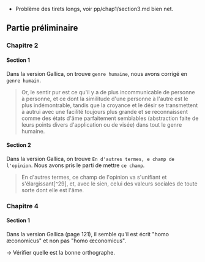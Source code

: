 
- Problème des tirets longs, voir pp/chap1/section3.md bien net.

## Partie préliminaire

### Chapitre 2

#### Section 1

Dans la version Gallica, on trouve `genre humaine`, nous avons corrigé en `genre humain`.

> Or, le sentir pur est ce qu'il y a de plus incommunicable de personne à personne, et ce dont la similitude d'une personne à l'autre est le plus indémontrable, tandis que la croyance et le désir se transmettent à autrui avec une facilité toujours plus grande et se reconnaissent comme des états d'âme parfaitement semblables (abstraction faite de leurs points divers d'application ou de visée) dans tout le genre humaine.

#### Section 2

Dans la version Gallica, on trouve `En d'autres termes, e champ de l'opinion`. Nous avons pris le parti de mettre `ce champ`.

> En d'autres termes, ce champ de l'opinion va s'unifiant et s'élargissant[^29], et, avec le sien, celui des valeurs sociales de toute sorte dont elle est l'âme.

### Chapitre 4

#### Section 1

Dans la version Gallica (page 121), il semble qu'il est écrit "homo æconomicus" et non pas "homo œconomicus".

-> Vérifier quelle est la bonne orthographe.
